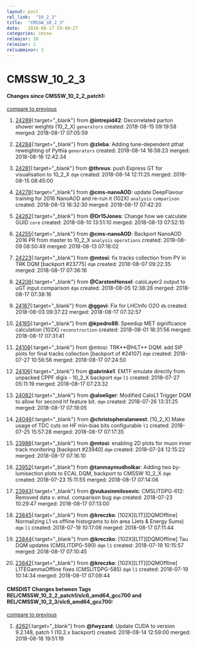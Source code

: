 ```yaml
---
layout: post
rel_link:  "10_2_3"
title:  "CMSSW_10_2_3"
date:   2018-08-17 19:49:27
categories: cmssw
relmajor: 10
relminor: 2
relsubminor: 3
---
```


# CMSSW_10_2_3
#### Changes since CMSSW_10_2_2_patch1:
[compare to previous](https://github.com/cms-sw/cmssw/compare/CMSSW_10_2_2_patch1...CMSSW_10_2_3)



1. [24289](http://github.com/cms-sw/cmssw/pull/24289){:target="_blank"}  from **@intrepid42**: Decorrelated parton shower weights (10_2_X) `generators`  created: 2018-08-15 09:19:58 merged: 2018-08-17 07:05:59



2. [24284](http://github.com/cms-sw/cmssw/pull/24284){:target="_blank"}  from **@zleba**: Adding tune-dependent pthat reweighting of Pythia `generators`  created: 2018-08-14 16:58:23 merged: 2018-08-16 12:42:34



3. [24281](http://github.com/cms-sw/cmssw/pull/24281){:target="_blank"}  from **@threus**: push Express GT for visualisation to 10_2_X `dqm`  created: 2018-08-14 12:11:25 merged: 2018-08-15 08:45:00



4. [24278](http://github.com/cms-sw/cmssw/pull/24278){:target="_blank"}  from **@cms-nanoAOD**: update DeepFlavour training for 2016 NanoAOD and re-run it (102X) `analysis`  `comparison`  created: 2018-08-13 16:32:30 merged: 2018-08-17 07:42:20



5. [24262](http://github.com/cms-sw/cmssw/pull/24262){:target="_blank"}  from **@Dr15Jones**: Change how we calculate GUID `core`  created: 2018-08-10 13:51:10 merged: 2018-08-13 07:52:10



6. [24255](http://github.com/cms-sw/cmssw/pull/24255){:target="_blank"}  from **@cms-nanoAOD**: Backport NanoAOD 2016 PR from master to 10_2_X `analysis`  `operations`  created: 2018-08-09 08:50:49 merged: 2018-08-13 07:18:02



7. [24223](http://github.com/cms-sw/cmssw/pull/24223){:target="_blank"}  from **@mtosi**: fix tracks collection from PV in TRK DQM [backport #23775] `dqm`  created: 2018-08-07 09:22:35 merged: 2018-08-17 07:36:16



8. [24206](http://github.com/cms-sw/cmssw/pull/24206){:target="_blank"}  from **@CarstenHensel**: caloLayer2 output to uGT input comparison   `dqm`  created: 2018-08-05 12:38:26 merged: 2018-08-17 07:38:16



9. [24187](http://github.com/cms-sw/cmssw/pull/24187){:target="_blank"}  from **@ggovi**: Fix for LHCInfo O2O `db`  created: 2018-08-03 09:37:22 merged: 2018-08-17 07:32:57



10. [24165](http://github.com/cms-sw/cmssw/pull/24165){:target="_blank"}  from **@kpedro88**: Speedup MET significance calculation [102X] `reconstruction`  created: 2018-08-01 18:31:56 merged: 2018-08-17 07:31:41



11. [24108](http://github.com/cms-sw/cmssw/pull/24108){:target="_blank"}  from @mtosi: TRK**@HLT** DQM: add SIP plots for final tracks collection [backport of #24107] `dqm`  created: 2018-07-27 10:56:56 merged: 2018-08-17 07:24:50



12. [24106](http://github.com/cms-sw/cmssw/pull/24106){:target="_blank"}  from **@abrinke1**: EMTF emulate directly from unpacked CPPF digis - 10_2_X backport `dqm`  `l1`  created: 2018-07-27 05:11:19 merged: 2018-08-17 07:23:32



13. [24082](http://github.com/cms-sw/cmssw/pull/24082){:target="_blank"}  from **@aloeliger**: Modified CaloL1 Trigger DQM to allow for second hf feature bit. `dqm`  created: 2018-07-26 13:31:25 merged: 2018-08-17 07:19:05



14. [24046](http://github.com/cms-sw/cmssw/pull/24046){:target="_blank"}  from **@christopheralanwest**: [10_2_X] Make usage of TDC cuts on HF min-bias bits configurable `l1`  created: 2018-07-25 15:57:28 merged: 2018-08-17 07:17:35



15. [23986](http://github.com/cms-sw/cmssw/pull/23986){:target="_blank"}  from **@mtosi**: enabling 2D plots for muon inner track monitoring [backport #23940] `dqm`  created: 2018-07-24 12:15:22 merged: 2018-08-17 07:16:10



16. [23952](http://github.com/cms-sw/cmssw/pull/23952){:target="_blank"}  from **@tanmaymudholkar**: Adding two by-lumisection plots to ECAL DQM, backport to CMSSW 10_2_X `dqm`  created: 2018-07-23 15:11:55 merged: 2018-08-17 07:14:06



17. [23943](http://github.com/cms-sw/cmssw/pull/23943){:target="_blank"}  from **@vukasinmilosevic**: CMSLITDPG-612: Removed data v. emul. comparison bug `dqm`  created: 2018-07-23 10:29:47 merged: 2018-08-17 07:13:00



18. [23845](http://github.com/cms-sw/cmssw/pull/23845){:target="_blank"}  from **@kreczko**: [102X][L1T][DQMOffline] Normalizing L1 vs offline histograms to bin area (Jets & Energy Sums) `dqm`  `l1`  created: 2018-07-19 10:17:06 merged: 2018-08-17 07:11:44



19. [23844](http://github.com/cms-sw/cmssw/pull/23844){:target="_blank"}  from **@kreczko**: [102X][L1T][DQMOffline] Tau DQM updates (CMSLITDPG-590) `dqm`  `l1`  created: 2018-07-19 10:15:57 merged: 2018-08-17 07:10:45



20. [23842](http://github.com/cms-sw/cmssw/pull/23842){:target="_blank"}  from **@kreczko**: [102X][L1T][DQMOffline] L1TEGammaOffline fixes (CMSLITDPG-585) `dqm`  `l1`  created: 2018-07-19 10:14:34 merged: 2018-08-17 07:09:44



#### CMSDIST Changes between Tags REL/CMSSW_10_2_2_patch1/slc6_amd64_gcc700 and REL/CMSSW_10_2_3/slc6_amd64_gcc700:
[compare to previous](https://github.com/cms-sw/cmsdist/compare/REL/CMSSW_10_2_2_patch1/slc6_amd64_gcc700...REL/CMSSW_10_2_3/slc6_amd64_gcc700)



1. [4262](http://github.com/cms-sw/cmsdist/pull/4262){:target="_blank"}  from **@fwyzard**: Update CUDA to version 9.2.148, patch 1 (10.2.x backport) created: 2018-08-14 12:59:00 merged: 2018-08-16 19:51:19
